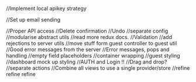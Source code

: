

//Implement local apikey strategy

//Set up email sending

//Proper API access
//Delete confirmation
//Undo
//separate config
//modularise abstract utils
//read more redux docs.
//Validation
//add rejections to server utils
//move stuff form guest controller to guest util
//Good error messages from the server
//Error messages, pops and handling
//empty field placeholders
//container wrapping
//guest styling
//dashboard mock up styling
//AUTH and Login !!
//Drag and drop?
//separate actions
//Combine all views to use a single provider/store
//refine refine refine

